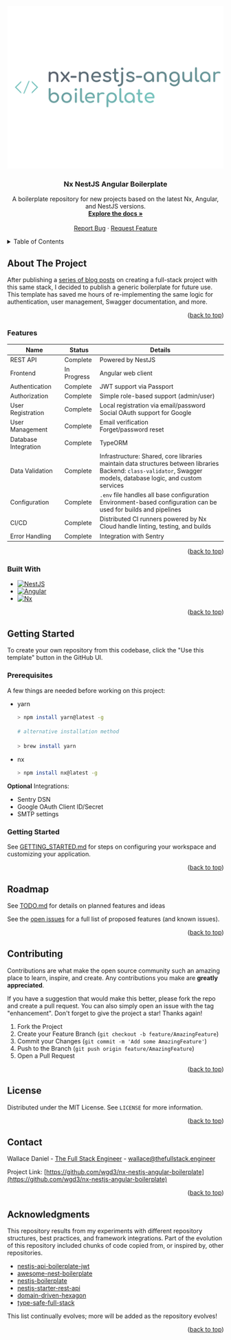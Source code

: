 <a name="readme-top"></a>

<br />
<div align="center">
  <a href="https://github.com/wgd3/nx-nestjs-angular-boilerplate">
    <img src="assets/logo.svg" alt="Logo">
  </a>

<h3 align="center">Nx NestJS Angular Boilerplate</h3>

  <p align="center">
    A boilerplate repository for new projects based on the latest Nx, Angular, and NestJS versions. 
    <br />
    <a href="https://github.com/wgd3/nx-nestjs-angular-boilerplate/docs"><strong>Explore the docs »</strong></a>
    <br />
    <br />
    <a href="https://github.com/wgd3/nx-nestjs-angular-boilerplate/issues">Report Bug</a>
    ·
    <a href="https://github.com/wgd3/nx-nestjs-angular-boilerplate/issues">Request Feature</a>
  </p>
</div>

<!-- TABLE OF CONTENTS -->
<details>
  <summary>Table of Contents</summary>
  <ol>
    <li>
      <a href="#about-the-project">About The Project</a>
      <ul>
        <li><a href="#features">Features</a></li>
        <li><a href="#built-with">Built With</a></li>
      </ul>
    </li>
    <li>
      <a href="#getting-started">Getting Started</a>
      <ul>
        <li><a href="#prerequisites">Prerequisites</a></li>
      </ul>
    </li>
    <li><a href="#roadmap">Roadmap</a></li>
    <li><a href="#contributing">Contributing</a></li>
    <li><a href="#license">License</a></li>
    <li><a href="#contact">Contact</a></li>
    <li><a href="#acknowledgments">Acknowledgments</a></li>
  </ol>
</details>

<!-- ABOUT THE PROJECT -->

## About The Project

After publishing a [series of blog posts](https://thefullstack.engineer) on creating a full-stack project with this same stack, I decided to publish a generic boilerplate for future use. This template has saved me hours of re-implementing the same logic for authentication, user management, Swagger documentation, and more.

<p align="right">(<a href="#readme-top">back to top</a>)</p>

### Features

| Name                 | Status      | Details                                                                                                                                                              |
| -------------------- | ----------- | -------------------------------------------------------------------------------------------------------------------------------------------------------------------- |
| REST API             | Complete    | Powered by NestJS                                                                                                                                                    |
| Frontend             | In Progress | Angular web client                                                                                                                                                   |
| Authentication       | Complete    | JWT support via Passport                                                                                                                                             |
| Authorization        | Complete    | Simple role-based support (admin/user)                                                                                                                               |
| User Registration    | Complete    | Local registration via email/password<br/>Social OAuth support for Google                                                                                            |
| User Management      | Complete    | Email verification<br/>Forget/password reset                                                                                                                         |
| Database Integration | Complete    | TypeORM                                                                                                                                                              |
| Data Validation      | Complete    | Infrastructure: Shared, core libraries maintain data structures between libraries<br>Backend: `class-validator`, Swagger models, database logic, and custom services |
| Configuration        | Complete    | `.env` file handles all base configuration<br>Environment-based configuration can be used for builds and pipelines                                                   |
| CI/CD                | Complete    | Distributed CI runners powered by Nx Cloud handle linting, testing, and builds                                                                                       |
| Error Handling       | Complete    | Integration with Sentry                                                                                                                                              |

<p align="right">(<a href="#readme-top">back to top</a>)</p>

### Built With

- [![NestJS][nestjs.com]][Nestjs-url]
- [![Angular][Angular.io]][Angular-url]
- [![Nx][nx.dev]][nx-url]

<p align="right">(<a href="#readme-top">back to top</a>)</p>

<!-- GETTING STARTED -->

## Getting Started

To create your own repository from this codebase, click the "Use this template" button in the GitHub UI.

### Prerequisites

A few things are needed before working on this project:

- yarn

  ```sh
  > npm install yarn@latest -g

  # alternative installation method

  > brew install yarn
  ```

- nx
  ```sh
  > npm install nx@latest -g
  ```

**Optional** Integrations:

- Sentry DSN
- Google OAuth Client ID/Secret
- SMTP settings

### Getting Started

See [GETTING_STARTED.md](docs/GETTING_STARTED.MD) for steps on configuring your workspace and customizing your application.

<p align="right">(<a href="#readme-top">back to top</a>)</p>

## Roadmap

See [TODO.md](TODO.md) for details on planned features and ideas

See the [open issues](https://github.com/wgd3/nx-nestjs-angular-boilerplate/issues) for a full list of proposed features (and known issues).

<p align="right">(<a href="#readme-top">back to top</a>)</p>

<!-- CONTRIBUTING -->

## Contributing

Contributions are what make the open source community such an amazing place to learn, inspire, and create. Any contributions you make are **greatly appreciated**.

If you have a suggestion that would make this better, please fork the repo and create a pull request. You can also simply open an issue with the tag "enhancement".
Don't forget to give the project a star! Thanks again!

1. Fork the Project
2. Create your Feature Branch (`git checkout -b feature/AmazingFeature`)
3. Commit your Changes (`git commit -m 'Add some AmazingFeature'`)
4. Push to the Branch (`git push origin feature/AmazingFeature`)
5. Open a Pull Request

<p align="right">(<a href="#readme-top">back to top</a>)</p>

<!-- LICENSE -->

## License

Distributed under the MIT License. See `LICENSE` for more information.

<p align="right">(<a href="#readme-top">back to top</a>)</p>

<!-- CONTACT -->

## Contact

Wallace Daniel - [The Full Stack Engineer](https://thefullstack.engineer) - wallace@thefullstack.engineer

Project Link: [https://github.com/wgd3/nx-nestjs-angular-boilerplate](https://github.com/wgd3/nx-nestjs-angular-boilerplate)

<p align="right">(<a href="#readme-top">back to top</a>)</p>

<!-- ACKNOWLEDGMENTS -->

## Acknowledgments

This repository results from my experiments with different repository structures, best practices, and framework integrations. Part of the evolution of this repository included chunks of code copied from, or inspired by, other repositories.

- [nestjs-api-boilerplate-jwt](https://github.com/Tony133/nestjs-api-boilerplate-jwt/tree/main)
- [awesome-nest-boilerplate](https://github.com/NarHakobyan/awesome-nest-boilerplate/tree/main)
- [nestjs-boilerplate](https://github.com/brocoders/nestjs-boilerplate/tree/main)
- [nestjs-starter-rest-api](https://github.com/monstar-lab-oss/nestjs-starter-rest-api/tree/master)
- [domain-driven-hexagon](https://github.com/Sairyss/domain-driven-hexagon)
- [type-safe-full-stack](https://github.com/jczacharia/type-safe-full-stack)

This list continually evolves; more will be added as the repository evolves!

<p align="right">(<a href="#readme-top">back to top</a>)</p>

<!-- MARKDOWN LINKS & IMAGES -->
<!-- https://www.markdownguide.org/basic-syntax/#reference-style-links -->

[contributors-shield]: https://img.shields.io/github/contributors/wgd3/nx-nestjs-angular-boilerplate.svg?style=for-the-badge
[contributors-url]: https://github.com/wgd3/nx-nestjs-angular-boilerplate/graphs/contributors
[forks-shield]: https://img.shields.io/github/forks/wgd3/nx-nestjs-angular-boilerplate.svg?style=for-the-badge
[forks-url]: https://github.com/wgd3/nx-nestjs-angular-boilerplate/network/members
[stars-shield]: https://img.shields.io/github/stars/wgd3/nx-nestjs-angular-boilerplate.svg?style=for-the-badge
[stars-url]: https://github.com/wgd3/nx-nestjs-angular-boilerplate/stargazers
[issues-shield]: https://img.shields.io/github/issues/wgd3/nx-nestjs-angular-boilerplate.svg?style=for-the-badge
[issues-url]: https://github.com/wgd3/nx-nestjs-angular-boilerplate/issues
[license-shield]: https://img.shields.io/github/license/wgd3/nx-nestjs-angular-boilerplate.svg?style=for-the-badge
[license-url]: https://github.com/wgd3/nx-nestjs-angular-boilerplate/blob/master/LICENSE.txt
[linkedin-shield]: https://img.shields.io/badge/-LinkedIn-black.svg?style=for-the-badge&logo=linkedin&colorB=555
[linkedin-url]: https://linkedin.com/in/linkedin_username
[product-screenshot]: images/screenshot.png
[Angular.io]: https://img.shields.io/badge/Angular-DD0031?style=for-the-badge&logo=angular&logoColor=white
[Angular-url]: https://angular.io/
[Nestjs-url]: https://docs.nestjs.com
[Nestjs.com]: https://img.shields.io/badge/nestjs-0769AD?style=for-the-badge&logo=nestjs&logoColor=red
[nx.dev]: https://img.shields.io/badge/nx-0769AD?style=for-the-badge&logo=nx&logoColor=blue
[nx-url]: https://nx.dev
